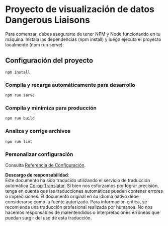 <!--
CO_OP_TRANSLATOR_METADATA:
{
  "original_hash": "5c51a54dd89075a7a362890117b7ed9e",
  "translation_date": "2025-08-24T00:59:15+00:00",
  "source_file": "3-Data-Visualization/13-meaningful-visualizations/starter/README.md",
  "language_code": "es"
}
-->
# Proyecto de visualización de datos Dangerous Liaisons

Para comenzar, debes asegurarte de tener NPM y Node funcionando en tu máquina. Instala las dependencias (npm install) y luego ejecuta el proyecto localmente (npm run serve):

## Configuración del proyecto
```
npm install
```

### Compila y recarga automáticamente para desarrollo
```
npm run serve
```

### Compila y minimiza para producción
```
npm run build
```

### Analiza y corrige archivos
```
npm run lint
```

### Personalizar configuración
Consulta [Referencia de Configuración](https://cli.vuejs.org/config/).

**Descargo de responsabilidad**:  
Este documento ha sido traducido utilizando el servicio de traducción automática [Co-op Translator](https://github.com/Azure/co-op-translator). Si bien nos esforzamos por lograr precisión, tenga en cuenta que las traducciones automáticas pueden contener errores o imprecisiones. El documento original en su idioma nativo debe considerarse como la fuente autorizada. Para información crítica, se recomienda una traducción profesional realizada por humanos. No nos hacemos responsables de malentendidos o interpretaciones erróneas que puedan surgir del uso de esta traducción.